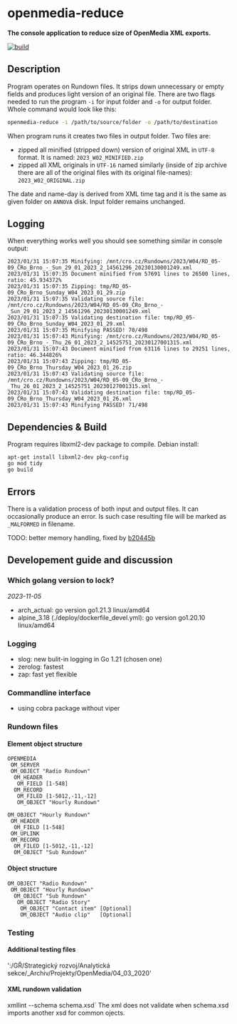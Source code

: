 # openmedia-reduce

**The console application to reduce size of OpenMedia XML exports.**

[![build](https://github.com/czech-radio/openmedia-reduce/actions/workflows/main.yml/badge.svg)](https://github.com/czech-radio/openmedia-reduce/actions/workflows/main.yml)

## Description

Program operates on Rundown files. It strips down unnecessary or empty fields and produces light version of an original file.
There are two flags needed to run the program `-i` for input folder and `-o` for output folder. Whole command would look like this:

```bash
openmedia-reduce -i /path/to/source/folder -o /path/to/destination
```

When program runs it creates two files in output folder. Two files are:

- zipped all minified (stripped down) version of original XML in `UTF-8` format. It is named: `2023_W02_MINIFIED.zip`
- zipped all XML originals in `UTF-16` named similarly (inside of zip archive there are all of the original files with its original file-names): `2023_W02_ORIGINAL.zip`

The date and name-day is derived from XML time tag and it is the same as given folder on `ANNOVA` disk. Input folder remains unchanged.

## Logging

When everything works well you should see something similar in console output:

```shell
2023/01/31 15:07:35 Minifying: /mnt/cro.cz/Rundowns/2023/W04/RD_05-09_ČRo_Brno_-_Sun_29_01_2023_2_14561296_20230130001249.xml
2023/01/31 15:07:35 Document minified from 57691 lines to 26500 lines, ratio: 45.934372%
2023/01/31 15:07:35 Zipping: tmp/RD_05-09_ČRo_Brno_Sunday_W04_2023_01_29.zip
2023/01/31 15:07:35 Validating source file: /mnt/cro.cz/Rundowns/2023/W04/RD_05-09_ČRo_Brno_-_Sun_29_01_2023_2_14561296_20230130001249.xml
2023/01/31 15:07:35 Validating destination file: tmp/RD_05-09_ČRo_Brno_Sunday_W04_2023_01_29.xml
2023/01/31 15:07:35 Minifying PASSED! 70/498
2023/01/31 15:07:43 Minifying: /mnt/cro.cz/Rundowns/2023/W04/RD_05-09_ČRo_Brno_-_Thu_26_01_2023_2_14525751_20230127001315.xml
2023/01/31 15:07:43 Document minified from 63116 lines to 29251 lines, ratio: 46.344826%
2023/01/31 15:07:43 Zipping: tmp/RD_05-09_ČRo_Brno_Thursday_W04_2023_01_26.zip
2023/01/31 15:07:43 Validating source file: /mnt/cro.cz/Rundowns/2023/W04/RD_05-09_ČRo_Brno_-_Thu_26_01_2023_2_14525751_20230127001315.xml
2023/01/31 15:07:43 Validating destination file: tmp/RD_05-09_ČRo_Brno_Thursday_W04_2023_01_26.xml
2023/01/31 15:07:43 Minifying PASSED! 71/498
```

## Dependencies & Build

Program requires libxml2-dev package to compile. Debian install:

```shell
apt-get install libxml2-dev pkg-config
go mod tidy
go build
```

## Errors

There is a validation process of both input and output files. It can occasionally produce an error. Is such case resulting file will be marked as `_MALFORMED` in filename.

TODO: better memory handling, fixed by [b20445b](https://github.com/czech-radio/openmedia-reduce/commit/b20445b429d019a6392fb6738ea79c188a8878a7)

## Developement guide and discussion

### Which golang version to lock?
*2023-11-05*

-   arch_actual: go version go1.21.3 linux/amd64
-   alpine_3.18 (./deploy/dockerfile_devel.yml): go version go1.20.10 linux/amd64

### Logging
[](https://betterstack.com/community/guides/logging/best-golang-logging-libraries/)

-   slog: new bulit-in logging in Go 1.21 (chosen one)
-   zerolog: fastest
-   zap: fast yet flexible

### Commandline interface

-   using cobra package without viper

### Rundown files

#### Element object structure

```
OPENMEDIA
 OM_SERVER
 OM_OBJECT "Radio Rundown"
  OM_HEADER
   OM_FIELD [1-548]
  OM_RECORD
   OM_FILED [1-5012,-11,-12]
   OM_OBJECT "Hourly Rundown"

OM_OBJECT "Hourly Rundown"
 OM_HEADER
  OM_FIELD [1-548]
 OM_UPLINK
 OM_RECORD
  OM_FILED [1-5012,-11,-12]
  OM_OBJECT "Sub Rundown"
```

#### Object structure

```
OM_OBJECT "Radio Rundown"
 OM_OBJECT "Hourly Rundown"
  OM_OBJECT "Sub Rundown"
   OM_OBJECT "Radio Story"
    OM_OBJECT "Contact item" [Optional]
    OM_OBJECT "Audio clip"   [Optional]
```

### Testing

#### Additional testing files

':/GŘ/Strategický rozvoj/Analytická sekce/_Archiv/Projekty/OpenMedia/04_03_2020'

#### XML rundown validation

xmllint --schema schema.xsd`
The xml does not validate when schema.xsd imports another xsd for common ojects.
